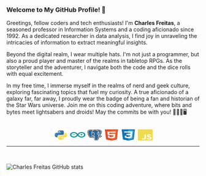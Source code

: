 ### Welcome to My GitHub Profile! 🚀

Greetings, fellow coders and tech enthusiasts! I'm <b>Charles Freitas</b>, a seasoned professor in Information Systems and a coding aficionado since 1992. As a dedicated researcher in data analysis, I find joy in unraveling the intricacies of information to extract meaningful insights.

Beyond the digital realm, I wear multiple hats. I'm not just a programmer, but also a proud player and master of the realms in tabletop RPGs. As the storyteller and the adventurer, I navigate both the code and the dice rolls with equal excitement.

In my free time, I immerse myself in the realms of nerd and geek culture, exploring fascinating topics that fuel my curiosity. A true aficionado of a galaxy far, far away, I proudly wear the badge of being a fan and historian of the Star Wars universe. Join me on this coding adventure, where bits and bytes meet lightsabers and droids! May the commits be with you! 🌌🤖🎲🖥️

<div style="display: inline_block" align="center"><br>
  <img align="center" alt="CSS" height="30" width="40" src="https://raw.githubusercontent.com/devicons/devicon/master/icons/python/python-original.svg">
  <img align="center" alt="CSS" height="30" width="40" src="https://raw.githubusercontent.com/devicons/devicon/master/icons/arduino/arduino-original.svg">
  <img align="center" alt="HTML" height="30" width="40" src="https://raw.githubusercontent.com/devicons/devicon/master/icons/postgresql/postgresql-original.svg">
  <img align="center" alt="HTML" height="30" width="40" src="https://raw.githubusercontent.com/devicons/devicon/master/icons/html5/html5-original.svg">
  <img align="center" alt="CSS" height="30" width="40" src="https://raw.githubusercontent.com/devicons/devicon/master/icons/css3/css3-original.svg">
  <img align="center" alt="Js" height="30" width="40" src="https://raw.githubusercontent.com/devicons/devicon/master/icons/javascript/javascript-plain.svg">
</div>

<hr/>

<br/>

![Charles Freitas GitHub stats](https://github-readme-stats.vercel.app/api?username=charles-freitas&show_icons=true&theme=highcontrast)

